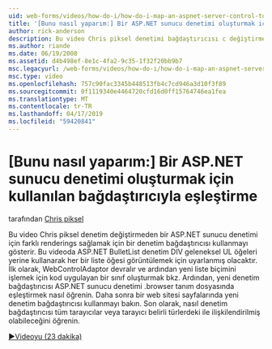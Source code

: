 ```yaml
---
uid: web-forms/videos/how-do-i/how-do-i-map-an-aspnet-server-control-to-the-adaptor-used-to-render-it
title: '[Bunu nasıl yaparım:] Bir ASP.NET sunucu denetimi oluşturmak için kullanılan bağdaştırıcıyla eşleştirme | Microsoft Docs'
author: rick-anderson
description: Bu video Chris piksel denetimi bağdaştırıcısı c değiştirmeden bir ASP.NET sunucu denetimi için farklı renderings sağlamak için nasıl kullanılacağını gösterecektir...
ms.author: riande
ms.date: 06/19/2008
ms.assetid: d4b498ef-8e1c-4fa2-9c35-1f32f20bb9b7
msc.legacyurl: /web-forms/videos/how-do-i/how-do-i-map-an-aspnet-server-control-to-the-adaptor-used-to-render-it
msc.type: video
ms.openlocfilehash: 757c90fac3345b448513fb4c7cd946a3d10f3f89
ms.sourcegitcommit: 0f1119340e4464720cfd16d0ff15764746ea1fea
ms.translationtype: MT
ms.contentlocale: tr-TR
ms.lasthandoff: 04/17/2019
ms.locfileid: "59420841"
---
```

# <a name="how-do-i-map-an-aspnet-server-control-to-the-adaptor-used-to-render-it"></a>[Bunu nasıl yaparım:] Bir ASP.NET sunucu denetimi oluşturmak için kullanılan bağdaştırıcıyla eşleştirme

tarafından [Chris piksel](https://twitter.com/chrispels)

Bu video Chris piksel denetim değiştirmeden bir ASP.NET sunucu denetimi için farklı renderings sağlamak için bir denetim bağdaştırıcısı kullanmayı gösterir. Bu videoda ASP.NET BulletList denetim DIV geleneksel UL öğeleri yerine kullanarak her bir liste öğesi görüntülemek için uyarlanmış olacaktır. İlk olarak, WebControlAdaptor devralır ve ardından yeni liste biçimini işlemek için kod uygulayan bir sınıf oluşturmak bkz. Ardından, yeni denetim bağdaştırıcısı ASP.NET sunucu denetimi .browser tanım dosyasında eşleştirmek nasıl öğrenin. Daha sonra bir web sitesi sayfalarında yeni denetim bağdaştırıcısı kullanmayı bakın. Son olarak, nasıl denetim bağdaştırıcısı tüm tarayıcılar veya tarayıcı belirli türlerdeki ile ilişkilendirilmiş olabileceğini öğrenin.

[&#9654;Videoyu (23 dakika)](https://channel9.msdn.com/Blogs/ASP-NET-Site-Videos/how-do-i-map-an-aspnet-server-control-to-the-adaptor-used-to-render-it)
